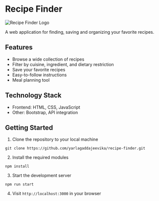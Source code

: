 # Recipe Finder
![Recipe Finder Logo](https://user-images.githubusercontent.com/87645745/216807738-0cd71607-98bd-433a-9c85-2547ca2f8445.png)

A web application for finding, saving and organizing your favorite recipes.

## Features
- Browse a wide collection of recipes
- Filter by cuisine, ingredient, and dietary restriction
- Save your favorite recipes
- Easy-to-follow instructions
- Meal planning tool

## Technology Stack
- Frontend: HTML, CSS, JavaScript
- Other: Bootstrap, API integration

## Getting Started
1. Clone the repository to your local machine
```
git clone https://github.com/yarlagaddajeevika/recipe-finder.git
```

2. Install the required modules
```
npm install
```

3. Start the development server
```
npm run start
```

4. Visit `http://localhost:3000` in your browser


